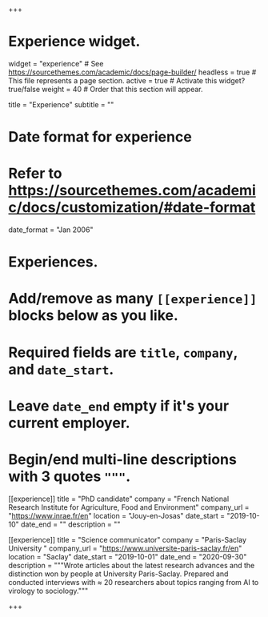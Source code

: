 +++
# Experience widget.
widget = "experience"  # See https://sourcethemes.com/academic/docs/page-builder/
headless = true  # This file represents a page section.
active = true  # Activate this widget? true/false
weight = 40  # Order that this section will appear.

title = "Experience"
subtitle = ""

# Date format for experience
#   Refer to https://sourcethemes.com/academic/docs/customization/#date-format
date_format = "Jan 2006"

# Experiences.
#   Add/remove as many `[[experience]]` blocks below as you like.
#   Required fields are `title`, `company`, and `date_start`.
#   Leave `date_end` empty if it's your current employer.
#   Begin/end multi-line descriptions with 3 quotes `"""`.
[[experience]]
  title = "PhD candidate"
  company = "French National Research Institute for Agriculture, Food and Environment"
  company_url = "https://www.inrae.fr/en"
  location = "Jouy-en-Josas"
  date_start = "2019-10-10"
  date_end = ""
  description = ""

[[experience]]
  title = "Science communicator"
  company = "Paris-Saclay University "
  company_url = "https://www.universite-paris-saclay.fr/en"
  location = "Saclay"
  date_start = "2019-10-01"
  date_end = "2020-09-30"
  description = """Wrote articles about the latest research advances and the distinction won by people at University Paris-Saclay. Prepared and conducted interviews with ≈ 20 researchers about topics ranging from AI to virology to sociology."""

+++
